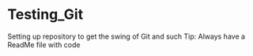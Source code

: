 # Testing_Git
Setting up repository to get the swing of Git and such
Tip: Always have a ReadMe file with code
